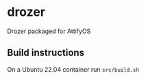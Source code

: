 # drozer
Drozer packaged for AttifyOS

## Build instructions

On a Ubuntu 22.04 container run `src/build.sh`
